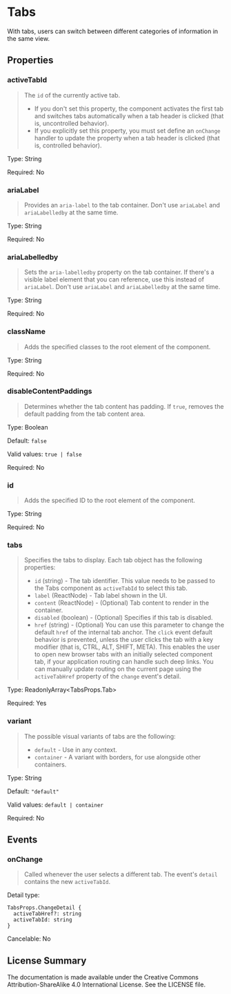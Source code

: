 # Tabs

With tabs, users can switch between different categories of information in the same view.



## Properties



### activeTabId

> The `id` of the currently active tab.
> * If you don't set this property, the component activates the first tab and switches tabs automatically when a tab header is clicked (that is, uncontrolled behavior).
> * If you explicitly set this property, you must set define an `onChange` handler to update the property when a tab header is clicked (that is, controlled behavior).

Type: String

Required: No


### ariaLabel

> Provides an `aria-label` to the tab container.
> Don't use `ariaLabel` and `ariaLabelledby` at the same time.

Type: String

Required: No


### ariaLabelledby

> Sets the `aria-labelledby` property on the tab container.
> If there's a visible label element that you can reference, use this instead of `ariaLabel`.
> Don't use `ariaLabel` and `ariaLabelledby` at the same time.

Type: String

Required: No


### className

> Adds the specified classes to the root element of the component.

Type: String

Required: No


### disableContentPaddings

> Determines whether the tab content has padding. If `true`, removes the default padding from the tab content area.

Type: Boolean

Default: `false`

Valid values: `true | false`

Required: No


### id

> Adds the specified ID to the root element of the component.

Type: String

Required: No


### tabs

> Specifies the tabs to display. Each tab object has the following properties:
> - `id` (string) - The tab identifier. This value needs to be passed to the Tabs component as `activeTabId` to select this tab.
> - `label` (ReactNode) - Tab label shown in the UI.
> - `content` (ReactNode) - (Optional) Tab content to render in the container.
> - `disabled` (boolean) - (Optional) Specifies if this tab is disabled.
> - `href` (string) - (Optional) You can use this parameter to change the default `href` of the internal tab anchor. The
>    `click` event default behavior is prevented, unless the user clicks the tab with a key modifier (that is, CTRL,
>    ALT, SHIFT, META). This enables the user to open new browser tabs with an initially selected component tab,
>    if your application routing can handle such deep links. You can manually update routing on the current page
>    using the `activeTabHref` property of the `change` event's detail.
> 

Type: ReadonlyArray<TabsProps.Tab>

Required: Yes


### variant

> The possible visual variants of tabs are the following:
> * `default` - Use in any context.
> * `container` - A variant with borders, for use alongside other containers.

Type: String

Default: `"default"`

Valid values: `default | container`

Required: No







## Events



### onChange

> Called whenever the user selects a different tab.
> The event's `detail` contains the new `activeTabId`.

Detail type: 
```
TabsProps.ChangeDetail {
  activeTabHref?: string
  activeTabId: string
}
```

Cancelable: No






## License Summary

The documentation is made available under the Creative Commons Attribution-ShareAlike 4.0 International License. See the LICENSE file.

